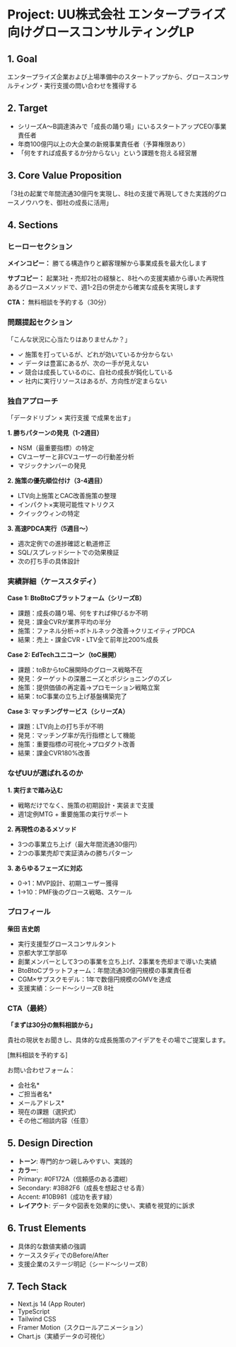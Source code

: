 # Project: UU株式会社 エンタープライズ向けグロースコンサルティングLP

## 1. Goal
エンタープライズ企業および上場準備中のスタートアップから、グロースコンサルティング・実行支援の問い合わせを獲得する

## 2. Target
- シリーズA〜B調達済みで「成長の踊り場」にいるスタートアップCEO/事業責任者
- 年商100億円以上の大企業の新規事業責任者（予算権限あり）
- 「何をすれば成長するか分からない」という課題を抱える経営層

## 3. Core Value Proposition
「3社の起業で年間流通30億円を実現し、8社の支援で再現してきた実践的グロースノウハウを、御社の成長に活用」

## 4. Sections

### ヒーローセクション

**メインコピー：**
勝てる構造作りと顧客理解から事業成長を最大化します

**サブコピー：**
起業3社・売却2社の経験と、8社への支援実績から導いた再現性あるグロースメソッドで、週1-2日の併走から確実な成長を実現します

**CTA：** 無料相談を予約する（30分）

### 問題提起セクション
「こんな状況に心当たりはありませんか？」
- ✓ 施策を打っているが、どれが効いているか分からない
- ✓ データは豊富にあるが、次の一手が見えない
- ✓ 競合は成長しているのに、自社の成長が鈍化している
- ✓ 社内に実行リソースはあるが、方向性が定まらない

### 独自アプローチ
「データドリブン × 実行支援 で成果を出す」

**1. 勝ちパターンの発見（1-2週目）**
- NSM（最重要指標）の特定
- CVユーザーと非CVユーザーの行動差分析
- マジックナンバーの発見

**2. 施策の優先順位付け（3-4週目）**
- LTV向上施策とCAC改善施策の整理
- インパクト×実現可能性マトリクス
- クイックウィンの特定

**3. 高速PDCA実行（5週目〜）**
- 週次定例での進捗確認と軌道修正
- SQL/スプレッドシートでの効果検証
- 次の打ち手の具体設計

### 実績詳細（ケーススタディ）

**Case 1: BtoBtoCプラットフォーム（シリーズB）**
- 課題：成長の踊り場、何をすれば伸びるか不明
- 発見：課金CVRが業界平均の半分
- 施策：ファネル分析→ボトルネック改善→クリエイティブPDCA
- 結果：売上・課金CVR・LTV全て前年比200%成長

**Case 2: EdTechユニコーン（toC展開）**
- 課題：toBからtoC展開時のグロース戦略不在
- 発見：ターゲットの深層ニーズとポジショニングのズレ
- 施策：提供価値の再定義→プロモーション戦略立案
- 結果：toC事業の立ち上げ基盤構築完了

**Case 3: マッチングサービス（シリーズA）**
- 課題：LTV向上の打ち手が不明
- 発見：マッチング率が先行指標として機能
- 施策：重要指標の可視化→プロダクト改善
- 結果：課金CVR180%改善

### なぜUUが選ばれるのか

**1. 実行まで踏み込む**
- 戦略だけでなく、施策の初期設計・実装まで支援
- 週1定例MTG + 重要施策の実行サポート

**2. 再現性のあるメソッド**
- 3つの事業立ち上げ（最大年間流通30億円）
- 2つの事業売却で実証済みの勝ちパターン

**3. あらゆるフェーズに対応**
- 0→1：MVP設計、初期ユーザー獲得
- 1→10：PMF後のグロース戦略、スケール

### プロフィール
**柴田 吉史朗**
- 実行支援型グロースコンサルタント
- 京都大学工学部卒
- 創業メンバーとして3つの事業を立ち上げ、2事業を売却まで導いた実績
- BtoBtoCプラットフォーム：年間流通30億円規模の事業責任者
- CGM×サブスクモデル：1年で数億円規模のGMVを達成
- 支援実績：シード〜シリーズB 8社

### CTA（最終）
**「まずは30分の無料相談から」**

貴社の現状をお聞きし、具体的な成長施策のアイデアをその場でご提案します。

[無料相談を予約する]

お問い合わせフォーム：
- 会社名*
- ご担当者名*
- メールアドレス*
- 現在の課題（選択式）
- その他ご相談内容（任意）

## 5. Design Direction
- **トーン**: 専門的かつ親しみやすい、実践的
- **カラー**:
 - Primary: #0F172A（信頼感のある濃紺）
 - Secondary: #3B82F6（成長を想起させる青）
 - Accent: #10B981（成功を表す緑）
- **レイアウト**: データや図表を効果的に使い、実績を視覚的に訴求

## 6. Trust Elements
- 具体的な数値実績の強調
- ケーススタディでのBefore/After
- 支援企業のステージ明記（シード〜シリーズB）

## 7. Tech Stack
- Next.js 14 (App Router)
- TypeScript
- Tailwind CSS
- Framer Motion（スクロールアニメーション）
- Chart.js（実績データの可視化）